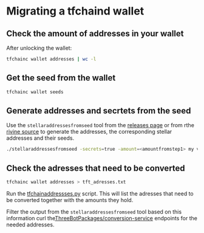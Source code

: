 # Migrating a tfchaind wallet

## Check the amount of addresses in your wallet

After unlocking the wallet:

```sh
tfchainc wallet addresses | wc -l
```

## Get the seed from the wallet

```sh
tfchainc wallet seeds
```

## Generate addresses and secrtets from the seed

Use the `stellaraddressesfromseed` tool from the [releases page](https://github.com/threefoldfoundation/tft-stellar/releases) or from rthe [rivine source](https://github.com/threefoldtech/rivine/blob/master/research/stellar/examples/accounts/stellaraddressesfromseed.go) to generate the addresses, the corresponding stellar addresses and their seeds.

```sh
./stellaraddressesfromseed -secrets=true -amount=<amountfromstep1> my very secret rivine seed from step 2
```

## Check the adresses that need to be converted

```sh
tfchainc wallet addresses > tft_adresses.txt
```

Run the [tfchainaddressses.py](../../scripts/conversion/tfchainaddresses.py) script.
This will list the adresses that need to be converted together with the amounts they hold.

Filter the output from the `stellaraddressesfromseed` tool  based on this information curl the[ThreeBotPackages/conversion-service](../../ThreeBotPackages/conversion-service) endpoints for the needed addresses.

